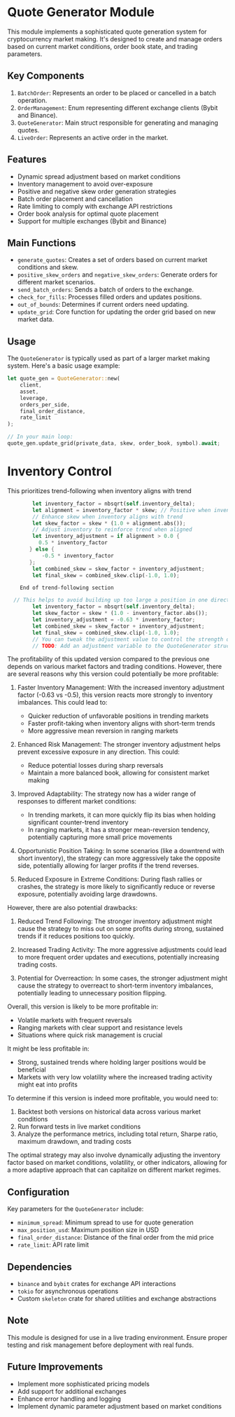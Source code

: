 # Quote Generator Module

This module implements a sophisticated quote generation system for cryptocurrency market making. It's designed to create and manage orders based on current market conditions, order book state, and trading parameters.

## Key Components

1. `BatchOrder`: Represents an order to be placed or cancelled in a batch operation.
2. `OrderManagement`: Enum representing different exchange clients (Bybit and Binance).
3. `QuoteGenerator`: Main struct responsible for generating and managing quotes.
4. `LiveOrder`: Represents an active order in the market.

## Features

- Dynamic spread adjustment based on market conditions
- Inventory management to avoid over-exposure
- Positive and negative skew order generation strategies
- Batch order placement and cancellation
- Rate limiting to comply with exchange API restrictions
- Order book analysis for optimal quote placement
- Support for multiple exchanges (Bybit and Binance)

## Main Functions

- `generate_quotes`: Creates a set of orders based on current market conditions and skew.
- `positive_skew_orders` and `negative_skew_orders`: Generate orders for different market scenarios.
- `send_batch_orders`: Sends a batch of orders to the exchange.
- `check_for_fills`: Processes filled orders and updates positions.
- `out_of_bounds`: Determines if current orders need updating.
- `update_grid`: Core function for updating the order grid based on new market data.

## Usage

The `QuoteGenerator` is typically used as part of a larger market making system. Here's a basic usage example:

```rust
let quote_gen = QuoteGenerator::new(
    client,
    asset,
    leverage,
    orders_per_side,
    final_order_distance,
    rate_limit
);

// In your main loop:
quote_gen.update_grid(private_data, skew, order_book, symbol).await;
```

# Inventory Control

  This prioritizes trend-following when inventory aligns with trend

```rust
        let inventory_factor = nbsqrt(self.inventory_delta);
        let alignment = inventory_factor * skew; // Positive when inventory aligns with trend
        // Enhance skew when inventory aligns with trend
        let skew_factor = skew * (1.0 + alignment.abs());
        // Adjust inventory to reinforce trend when aligned
        let inventory_adjustment = if alignment > 0.0 {
          0.5 * inventory_factor
       } else {
           -0.5 * inventory_factor
       };
        let combined_skew = skew_factor + inventory_adjustment;
        let final_skew = combined_skew.clip(-1.0, 1.0);
```

        End of trend-following section

```rust
  // This helps to avoid building up too large a position in one direction.
        let inventory_factor = nbsqrt(self.inventory_delta);
        let skew_factor = skew * (1.0 - inventory_factor.abs());
        let inventory_adjustment = -0.63 * inventory_factor;
        let combined_skew = skew_factor + inventory_adjustment;
        let final_skew = combined_skew.clip(-1.0, 1.0);
        // You can tweak the adjustment value to control the strength of the adjustment. 
        // TODO: Add an adjustment variable to the QuoteGenerator struct
 ```

The profitability of this updated version compared to the previous one depends on various market factors and trading conditions. However, there are several reasons why this version could potentially be more profitable:

1. Faster Inventory Management:
   With the increased inventory adjustment factor (-0.63 vs -0.5), this version reacts more strongly to inventory imbalances. This could lead to:
   - Quicker reduction of unfavorable positions in trending markets
   - Faster profit-taking when inventory aligns with short-term trends
   - More aggressive mean reversion in ranging markets

2. Enhanced Risk Management:
   The stronger inventory adjustment helps prevent excessive exposure in any direction. This could:
   - Reduce potential losses during sharp reversals
   - Maintain a more balanced book, allowing for consistent market making

3. Improved Adaptability:
   The strategy now has a wider range of responses to different market conditions:
   - In trending markets, it can more quickly flip its bias when holding significant counter-trend inventory
   - In ranging markets, it has a stronger mean-reversion tendency, potentially capturing more small price movements

4. Opportunistic Position Taking:
   In some scenarios (like a downtrend with short inventory), the strategy can more aggressively take the opposite side, potentially allowing for larger profits if the trend reverses.

5. Reduced Exposure in Extreme Conditions:
   During flash rallies or crashes, the strategy is more likely to significantly reduce or reverse exposure, potentially avoiding large drawdowns.

However, there are also potential drawbacks:

1. Reduced Trend Following:
   The stronger inventory adjustment might cause the strategy to miss out on some profits during strong, sustained trends if it reduces positions too quickly.

2. Increased Trading Activity:
   The more aggressive adjustments could lead to more frequent order updates and executions, potentially increasing trading costs.

3. Potential for Overreaction:
   In some cases, the stronger adjustment might cause the strategy to overreact to short-term inventory imbalances, potentially leading to unnecessary position flipping.

Overall, this version is likely to be more profitable in:

- Volatile markets with frequent reversals
- Ranging markets with clear support and resistance levels
- Situations where quick risk management is crucial

It might be less profitable in:

- Strong, sustained trends where holding larger positions would be beneficial
- Markets with very low volatility where the increased trading activity might eat into profits

To determine if this version is indeed more profitable, you would need to:

1. Backtest both versions on historical data across various market conditions
2. Run forward tests in live market conditions
3. Analyze the performance metrics, including total return, Sharpe ratio, maximum drawdown, and trading costs

The optimal strategy may also involve dynamically adjusting the inventory factor based on market conditions, volatility, or other indicators, allowing for a more adaptive approach that can capitalize on different market regimes.

## Configuration

Key parameters for the `QuoteGenerator` include:
- `minimum_spread`: Minimum spread to use for quote generation
- `max_position_usd`: Maximum position size in USD
- `final_order_distance`: Distance of the final order from the mid price
- `rate_limit`: API rate limit

## Dependencies

- `binance` and `bybit` crates for exchange API interactions
- `tokio` for asynchronous operations
- Custom `skeleton` crate for shared utilities and exchange abstractions

## Note

This module is designed for use in a live trading environment. Ensure proper testing and risk management before deployment with real funds.

## Future Improvements

- Implement more sophisticated pricing models
- Add support for additional exchanges
- Enhance error handling and logging
- Implement dynamic parameter adjustment based on market conditions
